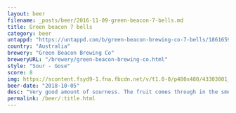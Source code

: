 ```yaml
---
layout: beer
filename: _posts/beer/2016-11-09-green-beacon-7-bells.md
title: Green beacon 7 bells
category: beer
untappd: "https://untappd.com/b/green-beacon-brewing-co-7-bells/1861659"
country: "Australia"
brewery: "Green Beacon Brewing Co"
breweryURL: "/brewery/green-beacon-brewing-co.html"
style: "Sour - Gose"
score: 8
img: https://scontent.fsyd9-1.fna.fbcdn.net/v/t1.0-0/p480x480/43303801_10156603260053745_8472508098773254144_o.jpg?_nc_cat=102&_nc_sid=e007fa&_nc_ohc=zdQvdF8YnykAX_Pzxji&_nc_ht=scontent.fsyd9-1.fna&_nc_tp=6&oh=059b8f57f19511322b18de5947e8a4ff&oe=5F47C7EE
beer-date: "2018-10-05"
desc: "Very good amount of sourness. The fruit comes through in the smell but not so much in the taste. Solid gose that’s nicely on target"
permalink: /beer/:title.html
---
```

